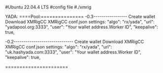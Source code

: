 #Ubuntu 22.04.4 LTS
#config file
#./xmrig


YADA:
====Pool:===============
-0.3-----------------
Create wallet
Download XMRigCC
XMRigCC conf.json settings:
"algo": "rx/yada",
"url": "yadapool.org:3333",
"user": "Your wallet address.Worker ID",
"keepalive": true,

-0.2------------------------------
Create wallet
Download XMRigCC
XMRigCC conf.json settings:
"algo": "rx/yada",
"url": "uk.hashyada.com:3333",
"user": "Your wallet address.Worker ID",
"keepalive": true,

======================
